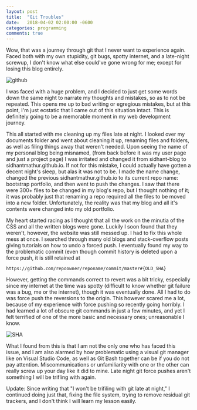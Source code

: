 ```yaml
---
layout: post
title:  "Git Troubles"
date:   2018-04-02 02:00:00 -0600
categories: programming
comments: true
---
```


Wow, that was a journey through git that I never want to experience again. Faced both with my own stupidity, git bugs, spotty internet, and a late-night screwup, I don't know what else could've gone wrong for me; except for losing this blog entirely. 

![github](https://upload.wikimedia.org/wikipedia/commons/e/e0/Git-logo.svg)

I was faced with a huge problem, and I decided to just get some words down the same night to narrate my thoughts and mistakes, so as to not be repeated. This opens me up to bad writing or egregious mistakes, but at this point, I'm just ecstatic that I came out of this situation intact. This is definitely going to be a memorable moment in my web development journey. 

This all started with me cleaning up my files late at night. I looked over my documents folder and went about cleaning it up, renaming files and folders, as well as filing things away that weren't needed. Upon seeing the name of my personal blog being misnamed, (from back before it was my user page and just a project page) I was irritated and changed it from sidhant-blog to sidhantmathur.github.io. If not for this mistake, I could actually have gotten a decent night's sleep, but alas it was not to be. I made the name change, changed the previous sidhantmathur.github.io to its current repo name: bootstrap portfolio, and then went to push the changes. I saw that there were 300+ files to be changed in my blog's repo, but I thought nothing of it; it was probably just that renaming a repo required all the files to be moved into a new folder. Unfortunately, the reality was that my blog and all it's contents were changed into my old portfolio. 

My heart started racing as I thought that all the work on the minutia of the CSS and all the written blogs were gone. Luckily I soon found that they weren't, however, the website was still messed up. I had to fix this whole mess at once. I searched through many old blogs and stack-overflow posts giving tutorials on how to undo a forced push. I eventually found my way to the problematic commit (even though commit history is deleted upon a force push, it is still retained at 

```https://github.com/repoowner/reponame/commit/master#{OLD_SHA}```

However, getting the commands correct to revert was a bit tricky, especially since my internet at the time was spotty (difficult to know whether git failure was a bug, me or the internet), though it was eventually done. All I had to do was force push the reversions to the origin. This however scared me a lot, because of my experience with force pushing so recently going horribly. I had learned a lot of obscure git commands in just a few minutes, and yet I felt terrified of one of the more basic and necessary ones; unreasonable I know. 

![SHA](https://upload.wikimedia.org/wikipedia/commons/e/e2/SHA-1.svg)

What I found from this is that I am not the only one who has faced this issue, and I am also alarmed by how problematic using a visual git manager like on Visual Studio Code, as well as Git Bash together can be if you do not pay attention. Miscommunications or unfamiliarity with one or the other can really screw up your day like it did to mine. Late night git force pushes aren't something I will be trifling with again. 

Update: Since writing that "I won't be trifiling with git late at night," I continued doing just that, fixing the file system, trying to remove residual git trackers, and I don't think I will learn my lesson easily. 